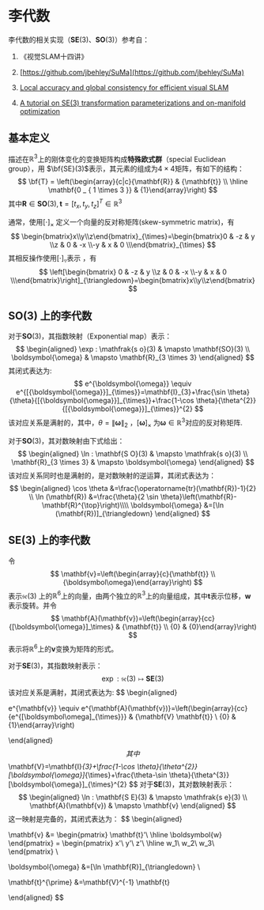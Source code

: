 # 李代数



李代数的相关实现（$\mathbf{SE}(3)$、$\mathbf{SO}(3)$）参考自：

1. 《视觉SLAM十四讲》

2. [https://github.com/jbehley/SuMa](https://github.com/jbehley/SuMa)

3. [Local accuracy and global consistency for efficient visual SLAM](https://core.ac.uk/download/pdf/9833208.pdf)

4. [A tutorial on SE(3) transformation parameterizations and on-manifold optimization](http://citeseerx.ist.psu.edu/viewdoc/download?doi=10.1.1.468.5407&rep=rep1&type=pdf)

   

## 基本定义

描述在$\mathbb{R}^{3}$上的刚体变化的变换矩阵构成**特殊欧式群**（special Euclidean group），用 $\bf{SE}(3)$表示，其元素的组成为$4\times4$矩阵，有如下的结构：
$$
\bf{T} =
\left(\begin{array}{c|c}{\mathbf{R}} & {\mathbf{t}} \\ \hline \mathbf{0 _ { 1 \times 3 }} & {1}\end{array}\right)
$$
其中$\mathbf {R}\in \mathbf{SO}(3), \mathbf{t} = [t_x, t_y, t_z]^T \in \mathbb{R}^{3}$

通常，使用$[\cdot]_{\times}$ 定义一个向量的反对称矩阵(skew-symmetric matrix)，有
$$
\begin{bmatrix}x\\y\\z\end{bmatrix}_{\times}=\begin{bmatrix}0 & -z & y \\z &  0 & -x \\-y & x & 0 \\\end{bmatrix}_{\times}
$$
其相反操作使用$[\cdot]_{\triangledown}$表示 ，有
$$
\left[\begin{bmatrix} 0 & -z & y \\z &  0 & -x \\-y & x & 0 \\\end{bmatrix}\right]_{\triangledown}=\begin{bmatrix}x\\y\\z\end{bmatrix}
$$

## $\mathbf{SO}(3)$ 上的李代数

对于$\mathbf{SO}(3)$，其指数映射（Exponential map）表示：
$$
\begin{aligned} \exp : \mathfrak{s o}(3) & \mapsto \mathbf{SO}(3) \\ \boldsymbol{\omega} & \mapsto \mathbf{R}_{3 \times 3} \end{aligned}
$$
其闭式表达为:
$$
e^{\boldsymbol{\omega}} \equiv e^{[{\boldsymbol{\omega}}]_{\times}}=\mathbf{I}_{3}+\frac{\sin \theta}{\theta}{[{\boldsymbol{\omega}}]_{\times}}+\frac{1-\cos \theta}{\theta^{2}}{[{\boldsymbol{\omega}}]_{\times}}^{2}
$$
该对应关系是满射的，其中，$\theta=\left\|\boldsymbol{\omega}\right\|_2$ ，$[{\boldsymbol{\omega}}]_{\times}$ 为$\boldsymbol{\omega}\in \mathbb{R}^{3}$对应的反对称矩阵.



对于$\mathbf{SO}(3)$，其对数映射由下式给出：
$$
\begin{aligned} \ln : \mathbf{S O}(3) & \mapsto \mathfrak{s o}(3) \\ \mathbf{R}_{3 \times 3} & \mapsto \boldsymbol{\omega} \end{aligned}
$$
该对应关系同时也是满射的，是对数映射的逆运算，其闭式表达为：
$$
\begin{aligned}
\cos \theta &=\frac{\operatorname{tr}(\mathbf{R})-1}{2} \\
\ln (\mathbf{R}) &=\frac{\theta}{2 \sin \theta}\left(\mathbf{R}-\mathbf{R}^{\top}\right)\\\\
\boldsymbol{\omega} &=[\ln (\mathbf{R})]_{\triangledown} 
\end{aligned}
$$


## $\mathbf{SE}(3)$ 上的李代数

令
$$
\mathbf{v}=\left(\begin{array}{c}{\mathbf{t}} \\ {\boldsymbol\omega}\end{array}\right)
$$
表示$\mathfrak{s e}(3)$ 上的$\mathbb R^6$上的向量，由两个独立的$\mathbb R^3$上的向量组成，其中$\mathbf{t}$表示位移，$\boldsymbol w$表示旋转。并令
$$
\mathbf{A}(\mathbf{v})=\left(\begin{array}{cc}{[\boldsymbol{\omega}]_\times} & {\mathbf{t}} \\ {0} & {0}\end{array}\right)
$$
表示将$\mathbb R^6$上的$\mathbf{v}$变换为矩阵的形式。



对于$\mathbf{SE}(3)$，其指数映射表示：
$$
\exp : \mathfrak{s e}(3) \mapsto \mathbf{SE}(3)
$$
该对应关系是满射，其闭式表达为:
$$
\begin{aligned} 

e^{\mathbf{v}} \equiv e^{\mathbf{A}(\mathbf{v})}=\left(\begin{array}{cc}{e^{[\boldsymbol\omega]_{\times}}} & {\mathbf{V} \mathbf{t}} \\ {0} & {1}\end{array}\right) 

\end{aligned}
$$
其中
$$
\mathbf{V}=\mathbf{I}_{3}+\frac{1-\cos \theta}{\theta^{2}}[\boldsymbol{\omega}]_{\times}+\frac{\theta-\sin \theta}{\theta^{3}}[\boldsymbol{\omega}]_{\times}^{2}
$$
对于$\mathbf{SE}(3)$，其对数映射表示：
$$
\begin{aligned} \ln : \mathbf{S E}(3) & \mapsto \mathfrak{s e}(3) \\ \mathbf{A}(\mathbf{v}) & \mapsto \mathbf{v} \end{aligned}
$$
这一映射是完备的，其闭式表达为：
$$
\begin{aligned}

\mathbf{v} &=
\begin{pmatrix}
    \mathbf{t}'\\
  \hline
    \boldsymbol{w}
\end{pmatrix} = 
\begin{pmatrix}
    x'\\
    y'\\
    z'\\
  \hline
    w_1\\
    w_2\\
    w_3\\
  \end{pmatrix}
\\

\boldsymbol{\omega} &=[\ln \mathbf{R}]_{\triangledown} \\ 

\mathbf{t}^{\prime} &=\mathbf{V}^{-1} \mathbf{t}

\end{aligned}
$$